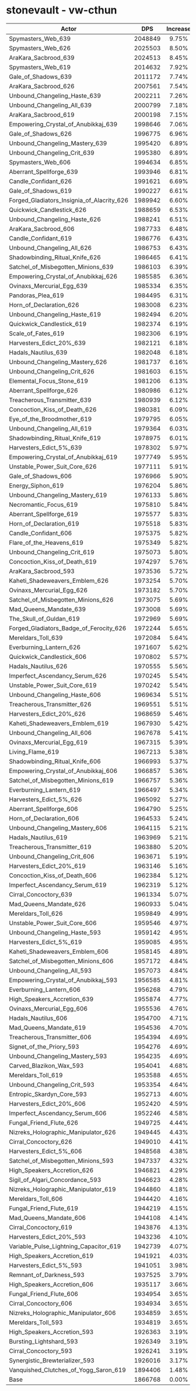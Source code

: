 # stonevault - vw-cthun
| Actor | DPS | Increase |
|---|:---:|:---:|
|Spymasters_Web_639|2048849|9.75%|
|Spymasters_Web_626|2025503|8.50%|
|AraKara_Sacbrood_639|2024513|8.45%|
|Spymasters_Web_619|2014632|7.92%|
|Gale_of_Shadows_639|2011172|7.74%|
|AraKara_Sacbrood_626|2007561|7.54%|
|Unbound_Changeling_Haste_639|2002211|7.26%|
|Unbound_Changeling_All_639|2000799|7.18%|
|AraKara_Sacbrood_619|2000198|7.15%|
|Empowering_Crystal_of_Anubikkaj_639|1998646|7.06%|
|Gale_of_Shadows_626|1996775|6.96%|
|Unbound_Changeling_Mastery_639|1995420|6.89%|
|Unbound_Changeling_Crit_639|1995380|6.89%|
|Spymasters_Web_606|1994634|6.85%|
|Aberrant_Spellforge_639|1993946|6.81%|
|Candle_Confidant_626|1991621|6.69%|
|Gale_of_Shadows_619|1990227|6.61%|
|Forged_Gladiators_Insignia_of_Alacrity_626|1989942|6.60%|
|Quickwick_Candlestick_626|1988659|6.53%|
|Unbound_Changeling_Haste_626|1988241|6.51%|
|AraKara_Sacbrood_606|1987733|6.48%|
|Candle_Confidant_619|1986776|6.43%|
|Unbound_Changeling_All_626|1986753|6.43%|
|Shadowbinding_Ritual_Knife_626|1986465|6.41%|
|Satchel_of_Misbegotten_Minions_639|1986103|6.39%|
|Empowering_Crystal_of_Anubikkaj_626|1985585|6.36%|
|Ovinaxs_Mercurial_Egg_639|1985334|6.35%|
|Pandoras_Plea_619|1984495|6.31%|
|Horn_of_Declaration_626|1983008|6.23%|
|Unbound_Changeling_Haste_619|1982494|6.20%|
|Quickwick_Candlestick_619|1982374|6.19%|
|Scale_of_Fates_619|1982306|6.19%|
|Harvesters_Edict_20%_639|1982121|6.18%|
|Hadals_Nautilus_639|1982048|6.18%|
|Unbound_Changeling_Mastery_626|1981737|6.16%|
|Unbound_Changeling_Crit_626|1981603|6.15%|
|Elemental_Focus_Stone_619|1981206|6.13%|
|Aberrant_Spellforge_626|1980986|6.12%|
|Treacherous_Transmitter_639|1980939|6.12%|
|Concoction_Kiss_of_Death_626|1980381|6.09%|
|Eye_of_the_Broodmother_619|1979795|6.05%|
|Unbound_Changeling_All_619|1979364|6.03%|
|Shadowbinding_Ritual_Knife_619|1978975|6.01%|
|Harvesters_Edict_5%_639|1978302|5.97%|
|Empowering_Crystal_of_Anubikkaj_619|1977749|5.95%|
|Unstable_Power_Suit_Core_626|1977111|5.91%|
|Gale_of_Shadows_606|1976966|5.90%|
|Energy_Siphon_619|1976204|5.86%|
|Unbound_Changeling_Mastery_619|1976133|5.86%|
|Necromantic_Focus_619|1975810|5.84%|
|Aberrant_Spellforge_619|1975577|5.83%|
|Horn_of_Declaration_619|1975518|5.83%|
|Candle_Confidant_606|1975375|5.82%|
|Flare_of_the_Heavens_619|1975349|5.82%|
|Unbound_Changeling_Crit_619|1975073|5.80%|
|Concoction_Kiss_of_Death_619|1974297|5.76%|
|AraKara_Sacbrood_593|1973536|5.72%|
|Kaheti_Shadeweavers_Emblem_626|1973254|5.70%|
|Ovinaxs_Mercurial_Egg_626|1973182|5.70%|
|Satchel_of_Misbegotten_Minions_626|1973075|5.69%|
|Mad_Queens_Mandate_639|1973008|5.69%|
|The_Skull_of_Guldan_619|1972969|5.69%|
|Forged_Gladiators_Badge_of_Ferocity_626|1972244|5.65%|
|Mereldars_Toll_639|1972084|5.64%|
|Everburning_Lantern_626|1971607|5.62%|
|Quickwick_Candlestick_606|1970802|5.57%|
|Hadals_Nautilus_626|1970555|5.56%|
|Imperfect_Ascendancy_Serum_626|1970245|5.54%|
|Unstable_Power_Suit_Core_619|1970242|5.54%|
|Unbound_Changeling_Haste_606|1969634|5.51%|
|Treacherous_Transmitter_626|1969551|5.51%|
|Harvesters_Edict_20%_626|1968659|5.46%|
|Kaheti_Shadeweavers_Emblem_619|1967930|5.42%|
|Unbound_Changeling_All_606|1967678|5.41%|
|Ovinaxs_Mercurial_Egg_619|1967315|5.39%|
|Living_Flame_619|1967213|5.38%|
|Shadowbinding_Ritual_Knife_606|1966993|5.37%|
|Empowering_Crystal_of_Anubikkaj_606|1966857|5.36%|
|Satchel_of_Misbegotten_Minions_619|1966757|5.36%|
|Everburning_Lantern_619|1966497|5.34%|
|Harvesters_Edict_5%_626|1965092|5.27%|
|Aberrant_Spellforge_606|1964790|5.25%|
|Horn_of_Declaration_606|1964533|5.24%|
|Unbound_Changeling_Mastery_606|1964115|5.21%|
|Hadals_Nautilus_619|1963969|5.21%|
|Treacherous_Transmitter_619|1963880|5.20%|
|Unbound_Changeling_Crit_606|1963671|5.19%|
|Harvesters_Edict_20%_619|1963146|5.16%|
|Concoction_Kiss_of_Death_606|1962384|5.12%|
|Imperfect_Ascendancy_Serum_619|1962319|5.12%|
|Cirral_Concoctory_639|1961334|5.07%|
|Mad_Queens_Mandate_626|1960933|5.04%|
|Mereldars_Toll_626|1959849|4.99%|
|Unstable_Power_Suit_Core_606|1959546|4.97%|
|Unbound_Changeling_Haste_593|1959142|4.95%|
|Harvesters_Edict_5%_619|1959085|4.95%|
|Kaheti_Shadeweavers_Emblem_606|1958145|4.89%|
|Satchel_of_Misbegotten_Minions_606|1957172|4.84%|
|Unbound_Changeling_All_593|1957073|4.84%|
|Empowering_Crystal_of_Anubikkaj_593|1956585|4.81%|
|Everburning_Lantern_606|1956268|4.79%|
|High_Speakers_Accretion_639|1955874|4.77%|
|Ovinaxs_Mercurial_Egg_606|1955536|4.76%|
|Hadals_Nautilus_606|1954700|4.71%|
|Mad_Queens_Mandate_619|1954536|4.70%|
|Treacherous_Transmitter_606|1954394|4.69%|
|Signet_of_the_Priory_593|1954276|4.69%|
|Unbound_Changeling_Mastery_593|1954235|4.69%|
|Carved_Blazikon_Wax_593|1954041|4.68%|
|Mereldars_Toll_619|1953588|4.65%|
|Unbound_Changeling_Crit_593|1953354|4.64%|
|Entropic_Skardyn_Core_593|1952713|4.60%|
|Harvesters_Edict_20%_606|1952420|4.59%|
|Imperfect_Ascendancy_Serum_606|1952246|4.58%|
|Fungal_Friend_Flute_626|1949725|4.44%|
|Nizreks_Holographic_Manipulator_626|1949445|4.43%|
|Cirral_Concoctory_626|1949010|4.41%|
|Harvesters_Edict_5%_606|1948568|4.38%|
|Satchel_of_Misbegotten_Minions_593|1947337|4.32%|
|High_Speakers_Accretion_626|1946821|4.29%|
|Sigil_of_Algari_Concordance_593|1946623|4.28%|
|Nizreks_Holographic_Manipulator_619|1944860|4.18%|
|Mereldars_Toll_606|1944420|4.16%|
|Fungal_Friend_Flute_619|1944219|4.15%|
|Mad_Queens_Mandate_606|1944108|4.14%|
|Cirral_Concoctory_619|1943876|4.13%|
|Harvesters_Edict_20%_593|1943236|4.10%|
|Variable_Pulse_Lightning_Capacitor_619|1942739|4.07%|
|High_Speakers_Accretion_619|1941921|4.03%|
|Harvesters_Edict_5%_593|1941051|3.98%|
|Remnant_of_Darkness_593|1937525|3.79%|
|High_Speakers_Accretion_606|1935117|3.66%|
|Fungal_Friend_Flute_606|1934954|3.65%|
|Cirral_Concoctory_606|1934934|3.65%|
|Nizreks_Holographic_Manipulator_606|1934859|3.65%|
|Mereldars_Toll_593|1934819|3.65%|
|High_Speakers_Accretion_593|1926363|3.19%|
|Bursting_Lightshard_593|1926349|3.19%|
|Cirral_Concoctory_593|1926241|3.19%|
|Synergistic_Brewterializer_593|1926016|3.17%|
|Vanquished_Clutches_of_Yogg_Saron_619|1894406|1.48%|
|Base|1866768|0.00%|
